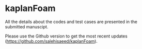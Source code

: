 # kaplanFoam

All the details about the codes and test cases are presented in the submitted manuscipt.

Please use the Github version to get the most recent updates (https://github.com/salehisaeed/kaplanFoam).
